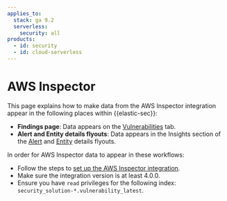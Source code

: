 ```yaml
---
applies_to:
  stack: ga 9.2
  serverless:
    security: all
products:
  - id: security
  - id: cloud-serverless
---
```


# AWS Inspector

This page explains how to make data from the AWS Inspector integration appear in the following places within {{elastic-sec}}:

- **Findings page**: Data appears on the [Vulnerabilities](/solutions/security/cloud/findings-page.md) tab.
- **Alert and Entity details flyouts**: Data appears in the Insights section of the [Alert](/solutions/security/detect-and-alert/view-detection-alert-details.md#insights-section) and [Entity](/solutions/security/advanced-entity-analytics/view-entity-details.md#insights) details flyouts.


In order for AWS Inspector data to appear in these workflows:

* Follow the steps to [set up the AWS Inspector integration](https://www.elastic.co/docs/reference/integrations/aws/inspector).
* Make sure the integration version is at least 4.0.0.
* Ensure you have `read` privileges for the following index: `security_solution-*.vulnerability_latest`.